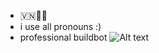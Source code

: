 - 🇻🇳🏳️‍🌈
- i use all pronouns :)
- professional buildbot
![Alt text](https://spotify-recently-played-readme.vercel.app/api?user=xdpsu7ka6jsrfygs1u12qagnv)
